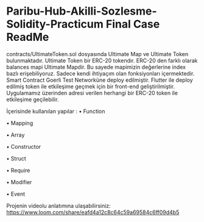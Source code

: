 # Paribu-Hub-Akilli-Sozlesme-Solidity-Practicum Final Case ReadMe

contracts/UltimateToken.sol dosyasında Ultimate Map ve Ultimate Token bulunmaktadır. Ultimate Token bir ERC-20 tokendır. ERC-20 den farklı olarak balances mapi Ultimate 
Mapdir. Bu sayede mapimizin değerlerine index bazlı erişebiliyoruz. Sadece kendi ihtiyaçım olan fonksiyonları içermektedir. Smart Contract Goerli Test Networküne deploy 
edilmiştir. Flutter ile deploy edilmiş token ile etkileşime geçmek için bir front-end geliştirilmiştir. Uygulamamız üzerinden adresi verilen herhangi bir ERC-20 token 
ile etkileşime geçilebilir.

İçerisinde kullanılan yapılar : 
• Function

• Mapping

• Array

• Constructor

• Struct

• Require

• Modifier

• Event

Projenin videolu anlatımına ulaşabilirsiniz: https://www.loom.com/share/eafd4a12c8c64c59a69584c6ff09d4b5
